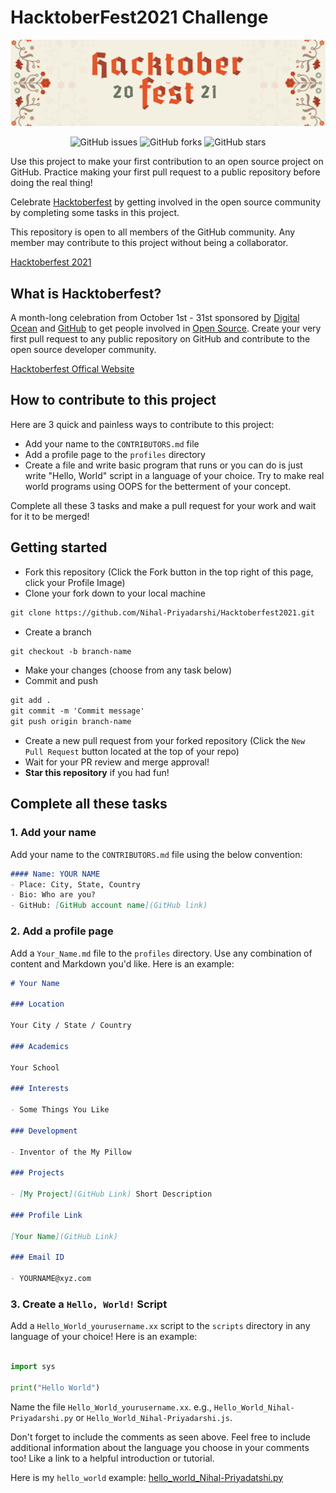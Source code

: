 # HacktoberFest2021 Challenge 

![Hacktoberfest 2021](hacktoberfest2021.png)

<p align="center">
   <img alt="GitHub issues" src="https://img.shields.io/github/issues/Nihal-Priyadarshi/Hacktoberfest2021"></a>
   <img alt="GitHub forks" src="https://img.shields.io/github/forks/Nihal-Priyadarshi/Hacktoberfest2021"></a>
   <img alt="GitHub stars" src="https://img.shields.io/github/stars/Nihal-Priyadarshi/Hacktoberfest2021"></a>
</p>


Use this project to make your first contribution to an open source project on GitHub. Practice making your first pull request to a public repository before doing the real thing!

Celebrate [Hacktoberfest](https://hacktoberfest.digitalocean.com/) by getting involved in the open source community by completing some tasks in this project.

This repository is open to all members of the GitHub community. Any member may contribute to this project without being a collaborator.

[Hacktoberfest 2021](https://github.com/Nihal-Priyadarshi/Hacktoberfest2021)

## What is Hacktoberfest?
A month-long celebration from October 1st - 31st sponsored by [Digital Ocean](https://hacktoberfest.digitalocean.com) and [GitHub](https://github.com/blog/2433-celebrate-open-source-this-october-with-hacktoberfest) to get people involved in [Open Source](https://github.com/open-source). Create your very first pull request to any public repository on GitHub and contribute to the open source developer community.

[Hacktoberfest Offical Website](https://hacktoberfest.digitalocean.com/)

## How to contribute to this project
Here are 3 quick and painless ways to contribute to this project:

* Add your name to the `CONTRIBUTORS.md` file
* Add a profile page to the `profiles` directory
* Create a file and write basic program that runs or you can do is just write "Hello, World" script in a language of your choice. Try to make real world programs using OOPS for the betterment of your concept.

Complete all these 3 tasks and make a pull request for your work and wait for it to be merged!

## Getting started
* Fork this repository (Click the Fork button in the top right of this page, click your Profile Image)
* Clone your fork down to your local machine

```markdown
git clone https://github.com/Nihal-Priyadarshi/Hacktoberfest2021.git
```

* Create a branch

```markdown
git checkout -b branch-name
```

* Make your changes (choose from any task below)
* Commit and push

```markdown
git add .
git commit -m 'Commit message'
git push origin branch-name
```

* Create a new pull request from your forked repository (Click the `New Pull Request` button located at the top of your repo)
* Wait for your PR review and merge approval!
* __Star this repository__ if you had fun!

## Complete all these tasks
### 1. Add your name
Add your name to the `CONTRIBUTORS.md` file using the below convention:

```markdown
#### Name: YOUR NAME
- Place: City, State, Country
- Bio: Who are you?
- GitHub: [GitHub account name](GitHub link)
```

### 2. Add a profile page
Add a `Your_Name.md` file to the `profiles` directory. Use any combination of content and Markdown you'd like. Here is an example:

```markdown
# Your Name

### Location

Your City / State / Country

### Academics

Your School

### Interests

- Some Things You Like

### Development

- Inventor of the My Pillow

### Projects

- [My Project](GitHub Link) Short Description

### Profile Link

[Your Name](GitHub Link)

### Email ID

- YOURNAME@xyz.com

```

### 3. Create a `Hello, World!` Script
Add a `Hello_World_yourusername.xx` script to the `scripts` directory in any language of your choice! Here is an example:

```Python

import sys

print("Hello World")
```

Name the file `Hello_World_yourusername.xx`. e.g., `Hello_World_Nihal-Priyadarshi.py` or `Hello_World_Nihal-Priyadarshi.js`.

Don't forget to include the comments as seen above. Feel free to include additional information about the language you choose in your comments too! Like a link to a helpful introduction or tutorial. 

Here is my `hello_world` example: [hello_world_Nihal-Priyadatshi.py](https://github.com/Nihal-Priyadarshi/Hacktoberfest2021/blob/master/scripts/Hello_World_Nihal-Priyadarshi.py)
